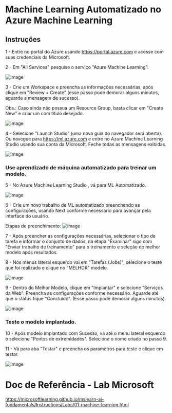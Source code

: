 # Machine Learning Automatizado no Azure Machine Learning

## Instruções

1 - Entre no portal do Azure usando https://portal.azure.com e acesse com suas credenciais da Microsoft.

2 - Em "All Services" pesquise o serviço "Azure Machine Learning".

![image](https://github.com/user-attachments/assets/75dc768b-e48b-4bfc-b4f2-9e6e28b3e0fe)

 
3 - Crie um Workspace e preencha as informações necessárias, após clique em "Review + Create" (esse passo pode demorar alguns minutos, aguarde a mensagem de sucesso).

Obs.: Caso ainda não possua um Resource Group, basta clicar em "Create New" e criar um com título desejado.

![image](https://github.com/user-attachments/assets/15c663b3-a976-4d6c-98d7-269266c6ded6)


4 - Selecione "Launch Studio" (uma nova guia do navegador será aberta). 
Ou navegue para https://ml.azure.com e entre no Azure Machine Learning Studio usando sua conta da Microsoft. Feche todas as mensagens exibidas.

![image](https://github.com/user-attachments/assets/077b5744-d1f2-47ee-ae7d-ee621fb643ad)


### Use aprendizado de máquina automatizado para treinar um modelo.

5 - No Azure Machine Learning Studio , vá para ML Automatizado.

![image](https://github.com/user-attachments/assets/f86c8fea-19cf-46b7-9f5d-e8db08a46c15)


6 - Crie um novo trabalho de ML automatizado preenchendo as configurações, usando Next conforme necessário para avançar pela interface do usuário.

Etapas de preenchimento:
![image](https://github.com/user-attachments/assets/2c2482cb-9b29-4bd9-a86e-0e2db6225056)


7 -  Após preencher as configurações necessárias, selecionar o tipo de tarefa e informar o conjunto de dados, na etapa "Examinar" sigo com "Enviar trabalho de treinamento" para o treinamento e seleção do melhor modelo após resultados.

8 - Nos menus lateral esquerdo vai em "Tarefas (Jobs)", selecione o teste que foi realizado e clique no "MELHOR" modelo.

![image](https://github.com/user-attachments/assets/a66f9057-3311-4686-afef-766265350ff0)


9 - Dentro do Melhor Modelo, clique em "Implantar" e selecione "Serviços da Web". Preencha as configurações conforme necessário. Aguarde até que o status fique "Concluído". (Esse passo pode demorar alguns minutos).

![image](https://github.com/user-attachments/assets/e2a409cc-f4bf-49b5-aa3e-8bda5c369620)


### Teste o modelo implantado.

10 - Após modelo implantado com Sucesso, vá até o menu lateral esquerdo e selecione "Pontos de extremidades".
Selecione o nome criado no passo 9.

11 - Vá para aba "Testar" e preencha os parametros para teste e clique em testar.

![image](https://github.com/user-attachments/assets/ac8f85cc-59f8-4d1b-a433-f49f7bb3440d)


# Doc de Referência - Lab Microsoft

https://microsoftlearning.github.io/mslearn-ai-fundamentals/Instructions/Labs/01-machine-learning.html



